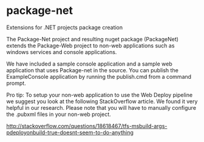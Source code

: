 package-net
===========

Extensions for .NET projects package creation

The Package-Net project and resulting nuget package (PackageNet) extends the Package-Web project to non-web applications such as windows services and console applications. 

We have included a sample console application and a sample web application that uses Package-net in the source. You can publish the ExampleConsole application by running the publish.cmd from a command prompt.

Pro tip:
To setup your non-web application to use the Web Deploy pipeline we suggest you look at the following StackOverflow article. 
We found it very helpful in our research. Please note that you will have to manually configure the .pubxml files in your non-web project.

http://stackoverflow.com/questions/18618467/tfs-msbuild-args-pdeployonbuild-true-doesnt-seem-to-do-anything
